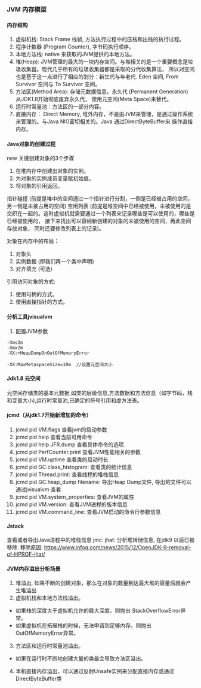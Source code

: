 ### JVM 内存模型

#### 内存结构

1. 虚拟机栈: Stack Frame 栈帧, 方法执行过程中的压栈和出栈的执行过程。
2. 程序计数器 (Program Counter), 字节码执行顺序。
3. 本地方法栈: native 来获取的JVM提供的本地方法。
4. 堆(Heap): JVM管理的最大的一块内存空间。与堆相关的是一个重要概念是垃圾收集器。现代几乎所有的垃圾收集器都是采取的分代收集算法，
所以对空间也是基于这一点进行了相应的划分：新生代与年老代. Eden 空间, From Survivor 空间与 To Survivor 空间。
5. 方法区(Method Area): 存储元数据信息。永久代 (Permanent Generation) 从JDK1.8开始彻底废弃永久代，
使用元空间(Meta Space)来替代。
6. 运行时常量池：方法区的一部分内容。
7. 直接内存： Direct Memory, 堆外内存，不是由JVM来管理，是通过操作系统来管理的。与Java NIO密切相关的。Java 通过DirectByteBuffer来
操作直接内存。

#### Java对象的创建过程

new 关键创建对象的3个步骤
1. 在堆内存中创建出对象的实例。
2. 为对象的实例成员变量赋初始值。
3. 将对象的引用返回。

指针碰撞 (前提是堆中的空间通过一个指针进行分割，一侧是已经被占用的空间，另一侧是未被占用的空间) 
空闲列表 (前提是堆空间中已经被使用，未被使用的是交织在一起的。这时虚拟机就需要通过一个列表来记录哪些是可以使用的，哪些是已经被使用的，
接下来找出可以容纳新创建的对象的未被使用的空间，再此空间存放对象， 同时还要修改列表上的记录)。

对象在内存中的布局：
1. 对象头
2. 实例数据 (即我们再一个类中声明)
3. 对齐填充 (可选)

引用访问对象的方式:
1. 使用句柄的方式。
2. 使用直接指针的方式。


#### 分析工具jvisualvm

1. 配置JVM参数
```jvm
-Xms2m
-Xmx2m
-XX:+HeapDumpOnOutOfMemoryError

-XX:MaxMetaspaceSize=10m  //设置元空间大小
```

#### Jdk1.8 元空间
元空间存储类的基本元数据,如类的层级信息,方法数据和方法信息（如字节码，栈和变量大小),运行时常量池,已确定的符号引用和虚方法表。


#### jcmd（从jdk1.7开始新增加的命令）

1. jcmd pid VM.flags 查看jvm的启动参数
2. jcmd pid help 查看当前可用命令
3. jcmd pid help JFR.dump 查看具体命令的选项
4. jcmd pid PerfCounter.print 查看JVM性能相关的参数
5. jcmd pid VM.uptime 查看类的启动时长
6. jcmd pid GC.class_histogram: 查看类的统计信息
7. jcmd pid Thread.print: 查看线程的堆栈信息
8. jcmd pid GC.heap_dump filename: 导出Heap Dump文件, 导出的文件可以通过jvisualvm 查看
9. jcmd pid VM.system_properties: 查看JVM的属性
10. jcmd pid VM.version: 查看JVM进程的版本信息
11. jcmd pid VM.command_line: 查看JVM启动的命令行参数信息

#### Jstack
查看或者导出Java进程中的堆栈信息
jmc: 
jhat: 分析堆转储信息, 在jdk9 以后已被移除. 移除原因: https://www.infoq.com/news/2015/12/OpenJDK-9-removal-of-HPROF-jhat/

#### JVM内存溢出分析场景
1. 堆溢出, 如果不断的创建对象，那么在对象的数量到达最大堆的容量后就会产生堆溢出
2. 虚拟机栈和本地方法栈溢出。
  * 如果栈的深度大于虚拟机允许的最大深度。则抛出 StackOverflowError异常。
  * 如果虚拟机在拓展栈的时候，无法申请到足够内存。则抛出 OutOfMemoryError异常。
3. 方法区和运行时常量池溢出。
  * 如果在运行时不断地创建大量的类最会导致方法区溢出。
4. 本机直接内存溢出，可以通过反射Unsafe实例来分配直接内存或通过DirectByteBuffer类